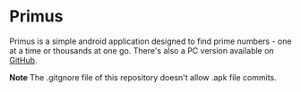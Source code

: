 # Primus
Primus is a simple android application designed to find prime numbers - one at a time or thousands at one go. There's also a PC version available on [GitHub](https://github.com/andersonaddo/Primus-for-PC).

**Note**
The .gitgnore file of this repository doesn't allow .apk file commits.
